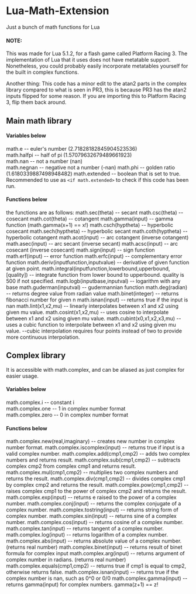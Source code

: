# Lua-Math-Extension
Just a bunch of math functions for Lua

#### NOTE: 
This was made for Lua 5.1.2, for a flash game called Platform Racing 3. The implementation of Lua that it uses does not have metatable support.
Nonetheless, you could probably easily incorporate metatables yourself for the built in complex functions.

Another thing: This code has a minor edit to the atan2 parts in the complex library compared to what is seen in PR3, this is because PR3 has the atan2 inputs flipped for some reason. If you are importing this to Platform Racing 3, flip them back around.

## Main math library

#### Variables below
math.e -- euler's number (2.71828182845904523536)  
math.halfpi -- half of pi (1.57079632679489661923)  
math.nan -- not a number (nan)  
math.negnan -- negative not a number (-nan)
math.phi -- golden ratio (1.6180339887498948482)
math.extended -- boolean that is set to true. Recommended to use as `<if math.extended>` to check if this code has been run.  

#### Functions below  
the functions are as follows:
math.sec(theta) -- secant
math.csc(theta) -- cosecant
math.cot(theta) -- cotangent
math.gamma(input) -- gamma function (math.gamma(x+1) == x!)
math.csch(hyptheta) -- hyperbolic cosecant
math.sech(hyptheta) -- hyperbolic secant
math.coth(hyptheta) -- hyperbolic cotangent
math.acot(input) -- arc cotangent (inverse cotangent)
math.asec(input) -- arc secant (inverse secant)
math.acsc(input) -- arc cosecant (inverse cosecant)
math.sign(input) -- sign function
math.erf(input) -- error function
math.erfc(input) -- complementary error function
math.deriv(inputfunction,inputvalue) -- derivative of given function at given point.
math.integral(inputfunction,lowerbound,upperbound,[quality]) -- integrate function from lower bound to upperbound. quality is 500 if not specified.
math.logb(inputbase,inputval) -- logarithm with any base
math.guderman(inputval) -- gudermannian function
math.deg(radian) -- returns degree value from radian value
math.binet(integer) -- returns fibonacci number for given n
math.isnan(input) -- returns true if the input is nan
math.lint(x1,x2,mu) -- linearly interpolates between x1 and x2 using given mu value.
math.cosint(x1,x2,mu) -- uses cosine to interpolate between x1 and x2 using given mu value.
math.cubint(x0,x1,x2,x3,mu) -- uses a cubic function to interpolate between x1 and x2 using given mu value.
--cubic interpolation requires four points instead of two to provide more continuous interpolation.


## Complex library     
It is accessible with math.complex, and can be aliased as just complex for easier usage.      

#### Variables below   
math.complex.i -- constant i    
math.complex.one -- 1 in complex number format    
math.complex.zero -- 0 in complex number format   

#### Functions below   
math.complex.new(real,imaginary) -- creates new number in complex number format.
math.complex.iscomplex(input) -- returns true if input is a valid complex number.
math.complex.add(cmp1,cmp2) -- adds two complex numbers and returns result.
math.complex.sub(cmp1,cmp2) -- subtracts complex cmp2 from complex cmp1 and returns result.
math.complex.mul(cmp1,cmp2) -- multiplies two complex numbers and returns the result.
math.complex.div(cmp1,cmp2) -- divides complex cmp1 by complex cmp2 and returns the result.
math.complex.pow(cmp1,cmp2) -- raises complex cmp1 to the power of complex cmp2 and returns the result.
math.complex.exp(input) -- returns e raised to the power of a complex number.
math.complex.conj(input) -- returns the complex conjugate of a complex number.
math.complex.tostring(input) -- returns string form of complex number.
math.complex.sin(input) -- returns sine of a complex number.
math.complex.cos(input) -- returns cosine of a complex number.
math.complex.tan(input) -- returns tangent of a complex number.
math.complex.log(input) -- returns logarithm of a complex number.
math.complex.abs(input) -- returns absolute value of a complex number. (returns real number)
math.complex.binet(input) -- returns result of binet formula for complex input
math.complex.arg(input) -- returns argument of complex number in radians. (returns real number)
math.complex.equals(cmp1,cmp2) -- returns true if cmp1 is equal to cmp2, otherwise returns false.
math.complex.isnan(input) -- returns true if the complex number is nan, such as 0^0 or 0/0
math.complex.gamma(input) -- returns gamma(input) for complex numbers. gamma(z+1) == z!  
